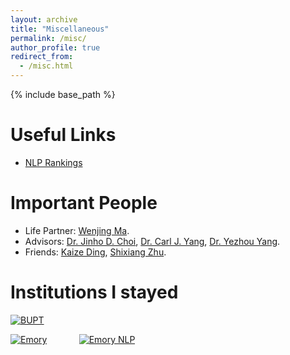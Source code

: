 ```yaml
---
layout: archive
title: "Miscellaneous"
permalink: /misc/
author_profile: true
redirect_from:
  - /misc.html
---
```


{% include base_path %}

Useful Links
======
- [NLP Rankings](http://nlprankings.org/)


Important People
======
- Life Partner: [Wenjing Ma](https://marvinquiet.github.io/). 
- Advisors: [Dr. Jinho D. Choi](http://www.mathcs.emory.edu/~choi/home.html), [Dr. Carl J. Yang](http://jiyang3.web.engr.illinois.edu/), [Dr. Yezhou Yang](https://yezhouyang.engineering.asu.edu/).
- Friends: [Kaize Ding](http://www.public.asu.edu/~kding9/), [Shixiang Zhu](https://meowoodie.github.io/).


Institutions I stayed
======

[![BUPT](https://lujiaying.github.io/images/institutions/BUPT_LOGO.png)](https://english.bupt.edu.cn/)

[![Emory](https://lujiaying.github.io/images/institutions/Emory_LOGO.jpg)](http://www.emory.edu/home/index.html) &nbsp; &nbsp; &nbsp; &nbsp; &nbsp; &nbsp; [![Emory NLP](https://lujiaying.github.io/images/institutions/logo-emorynlp.png)](http://nlp.cs.emory.edu/home.html)
